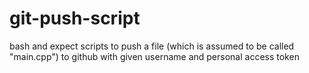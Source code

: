 # git-push-script


bash and expect scripts to push a file (which is assumed to be called  "main.cpp") to github with given username and personal access token
